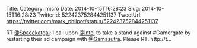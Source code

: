 Title: 
Category: micro
Date: 2014-10-15T16:28:23
Slug: 2014-10-15T16:28:23
TwitterId: 522423752844251137
TweetUrl: https://twitter.com/mark_philpot/status/522423752844251137

RT [@Spacekatgal](https://twitter.com/Spacekatgal): I call upon [@Intel](https://twitter.com/Intel) to take a stand against #Gamergate by restarting their ad campaign with [@Gamasutra](https://twitter.com/Gamasutra). Please RT. http://t…